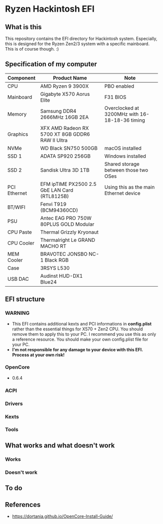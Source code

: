 # Ryzen Hackintosh EFI

## What is this

This repository contains the EFI directory for Hackintosh system. Especially, this is designed for the Ryzen Zen2/3 system with a specific mainboard. This is of course though. :)

## Specification of my computer

| Component    | Product Name                                     | Note                                           |
|--------------|--------------------------------------------------|------------------------------------------------|
| CPU          | AMD Ryzen 9 3900X                                | PBO enabled                                    |
| Mainboard    | Gigabyte X570 Aorus Elite                        | F31 BIOS                                       |
| Memory       | Samsung DDR4 2666MHz 16GB 2EA                    | Overclocked at 3200MHz with 16-18-18-36 timing |
| Graphics     | XFX AMD Radeon RX 5700 XT 8GB GDDR6 RAW II Ultra |                                                |
| NVMe         | WD Black SN750 500GB                             | macOS installed                                |
| SSD 1        | ADATA SP920 256GB                                | Windows installed                              |
| SSD 2        | Sandisk Ultra 3D 1TB                             | Shared storage between those two OSes          |
| PCI Ethernet | EFM ipTIME PX2500 2.5 GbE LAN Card (RTL8125B)    | Using this as the main Ethernet device         |
| BT/WIFI      | Fenvi T919 (BCM94360CD)                          |                                                |
| PSU          | Antec EAG PRO 750W 80PLUS GOLD Modular           |                                                |
| CPU Paste    | Thermal Grizzly Kryonaut                         |                                                |
| CPU Cooler   | Thermalright Le GRAND MACHO RT                   |                                                |
| MEM Cooler   | BRAVOTEC JONSBO NC-1 Black RGB                   |                                                |
| Case         | 3RSYS L530                                       |                                                |
| USB DAC      | Audinst HUD-DX1 Blue24                           |                                                |

## EFI structure

### WARNING

- This EFI contains additional kexts and PCI informations in **config.plist** rather than the essential things for X570 + Zen2 CPU. You should remove them to apply this to your PC. I recommend you use this as only a reference resource. You should make your own config.plist file for your PC.
- **I'm not responsible for any damage to your device with this EFI. Process at your own risk!**

### OpenCore

- 0.6.4

### ACPI

### Drivers

### Kexts

### Tools

## What works and what doesn't work

### Works

### Doesn't work

## To do

## References

- https://dortania.github.io/OpenCore-Install-Guide/
